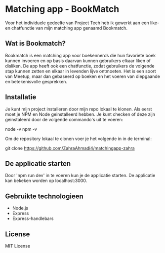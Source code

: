 # Matching app - BookMatch
Voor het individuele gedeelte van Project Tech heb ik gewerkt aan een like- en chatfunctie van mijn matching app genaamd Bookmatch.


## Wat is Bookmatch?
Bookmatch is een matching app voor boekennerds die hun favoriete boek kunnen invoeren en op basis daarvan kunnen gebruikers elkaar liken of disliken. De app heeft ook een chatfunctie, zodat gebruikers de volgende stap kunnen zetten en elkaar in levenden lijve ontmoeten. Het is een soort van Meetup, maar dan gebaseerd op boeken en het voeren van diepgaande en betekenisvolle gesprekken.


## Installatie
Je kunt mijn project installeren door mijn repo lokaal te klonen. Als eerst moet je NPM en Node geinstalleerd hebben. Je kunt checken of deze zijn geinstaleerd door de volgende commando's uit te voeren:

node -v
npm -v


Om de repository lokaal te clonen voer je het volgende in in de terminal:

git clone https://github.com/ZahraAhmadi4/matchingapp-zahra 


## De applicatie starten
Door 'npm run dev' in te voeren kun je de applicatie starten. De applicatie kan bekeken worden op localhost:3000. 


## Gebruikte technologieen
- Node.js
- Express
- Express-handlebars


## License 
MIT License

